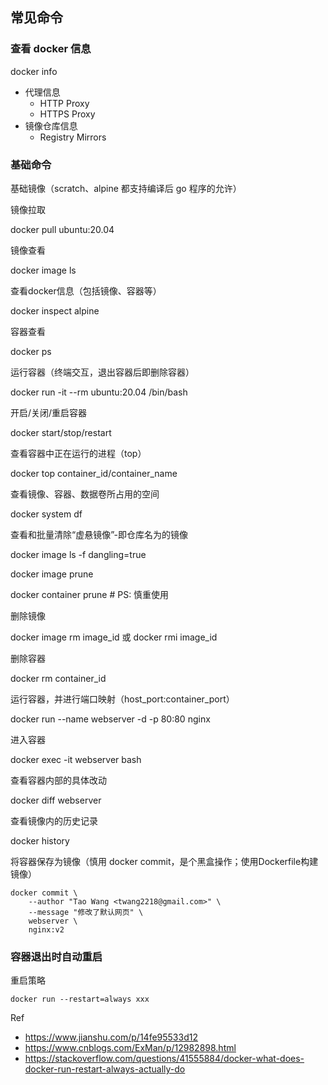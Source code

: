 ## 常见命令

### 查看 docker 信息

docker info

- 代理信息
    - HTTP Proxy
    - HTTPS Proxy
- 镜像仓库信息
    - Registry Mirrors

### 基础命令

基础镜像（scratch、alpine 都支持编译后 go 程序的允许）

镜像拉取

docker pull ubuntu:20.04

镜像查看

docker image ls

查看docker信息（包括镜像、容器等）

docker inspect alpine

容器查看

docker ps

运行容器（终端交互，退出容器后即删除容器）

docker run -it --rm ubuntu:20.04 /bin/bash

开启/关闭/重启容器

docker start/stop/restart

查看容器中正在运行的进程（top）

docker top container_id/container_name

查看镜像、容器、数据卷所占用的空间

docker system df 

查看和批量清除“虚悬镜像”-即仓库名为<none>的镜像

docker image ls -f dangling=true

docker image prune

docker container prune # PS: 慎重使用

删除镜像

docker image rm image_id 或 docker rmi image_id

删除容器

docker rm container_id

运行容器，并进行端口映射（host_port:container_port）

docker run --name webserver -d -p 80:80 nginx

进入容器

docker exec -it webserver bash

查看容器内部的具体改动

docker diff webserver

查看镜像内的历史记录

docker history

将容器保存为镜像（慎用 docker commit，是个黑盒操作；使用Dockerfile构建镜像）
```
docker commit \
    --author "Tao Wang <twang2218@gmail.com>" \
    --message "修改了默认网页" \
    webserver \
    nginx:v2
```

### 容器退出时自动重启
重启策略

`docker run --restart=always xxx`

Ref
- https://www.jianshu.com/p/14fe95533d12
- https://www.cnblogs.com/ExMan/p/12982898.html
- https://stackoverflow.com/questions/41555884/docker-what-does-docker-run-restart-always-actually-do
